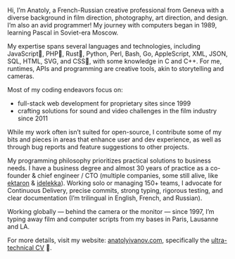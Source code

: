 Hi, I’m Anatoly, a French-Russian creative professional from Geneva with a diverse background in film direction, photography, art direction, and design. I’m also an avid programmer! My journey with computers began in 1989, learning Pascal in Soviet-era Moscow.

My expertise spans several languages and technologies, including JavaScript💚, PHP💛, Rust🧡, Python, Perl, Bash, Go, AppleScript, XML, JSON, SQL, HTML, SVG, and CSS💚, with some knowledge in C and C++. For me, runtimes, APIs and programming are creative tools, akin to storytelling and cameras.

Most of my coding endeavors focus on:

- full-stack web development for proprietary sites since 1999
- crafting solutions for sound and video challenges in the film industry since 2011

While my work often isn’t suited for open-source, I contribute some of my bits and pieces in areas that enhance user and dev experience, as well as through bug reports and feature suggestions to other projects.

My programming philosophy prioritizes practical solutions to business needs. I have a business degree and almost 30 years of practice as a co-founder & chief engineer / CTO (multiple companies, some still alive, like [ektaron](https://ektaron.com) & [idelekka](https://idelekka.com)). Working solo or managing 150+ teams, I advocate for Continuous Delivery, precise commits, strong typing, rigorous testing, and clear documentation (I’m trilingual in English, French, and Russian).

Working globally — behind the camera or the monitor — since 1997, I’m typing away film and computer scripts from my bases in Paris, Lausanne and LA.

For more details, visit my website: [anatolyivanov.com](https://anatolyivanov.com), specifically the [ultra-technical CV](https://anatolyivanov.com/cv/) 🤖.
